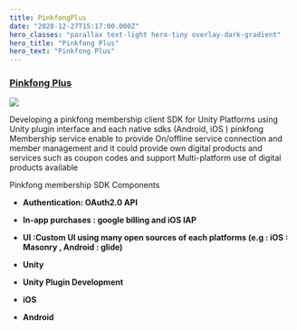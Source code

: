 ```yaml
---
title: PinkfongPlus
date: "2020-12-27T15:17:00.000Z"
hero_classes: "parallax text-light hero-tiny overlay-dark-gradient"
hero_title: "Pinkfong Plus"
hero_text: "Pinkfong Plus"
---
```


### [Pinkfong Plus](https://www.pinkfong.com/pinkfong-plus/en/)

![](https://www.pinkfong.com/pinkfong-plus/assets/img/01_main_en.png)


  Developing a pinkfong membership client SDK for Unity Platforms using Unity plugin interface and each native sdks (Android, iOS )
pinkfong Membership service enable to provide On/offline service connection and member management and it could provide own digital products and services such as coupon codes and support Multi-platform use of digital products available

Pinkfong membership SDK Components

- **Authentication: OAuth2.0 API**
- **In-app purchases : google billing and iOS IAP**
- **UI :Custom UI using many open sources of each platforms (e.g : iOS : Masonry , Android : glide)**
  
- **Unity**
- **Unity Plugin Development**
- **iOS**
- **Android**
  



